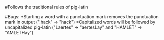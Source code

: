 #Follows the traditional rules of pig-latin

#Bugs:
*Starting a word with a punctuation mark removes the punctuation mark in output (".hack" -> "hack")
*Capitalized words will be followed by uncapitalized pig-latin ("Laertes" -> "aertesLay" and "HAMLET" -> "AMLETHay")